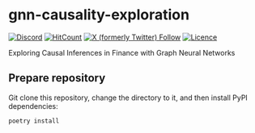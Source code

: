 # gnn-causality-exploration
  <a href="https://discord.gg/2MC3uJhBxs"><img alt="Discord" src="https://img.shields.io/discord/1164249739836018698"></a>
  <a href="http://hits.dwyl.com/alphanome-ai/gnn-causality-exploration"><img src="https://img.shields.io/endpoint?url=https%3A%2F%2Fhits.dwyl.com%2Falphanome-ai%2Fgnn-causality-exploration.json%3Fshow%3Dunique" alt="HitCount" /></a>
  <a href="https://twitter.com/alphanomeai"><img alt="X (formerly Twitter) Follow" src="https://img.shields.io/twitter/follow/alphanomeai"></a>
  <a href="LICENSE"><img src="https://img.shields.io/github/license/alphanome-ai/gnn-causality-exploration.svg" alt="Licence"></a>

Exploring Causal Inferences in Finance with Graph Neural Networks

## Prepare repository

Git clone this repository, change the directory to it, and then install PyPI dependencies:

`poetry install`
